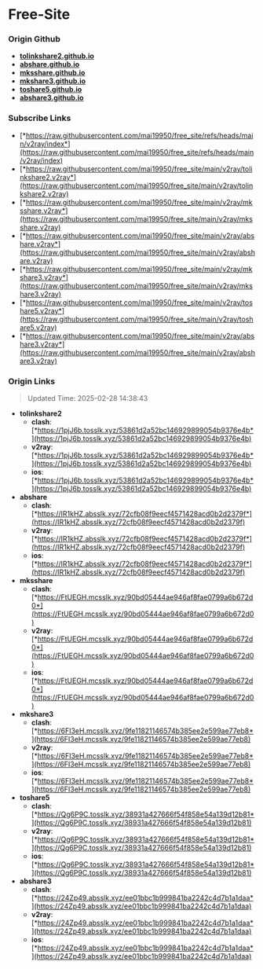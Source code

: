 # Free-Site

### Origin Github

- [**tolinkshare2.github.io**](https://github.com/tolinkshare2/tolinkshare2.github.io)
- [**abshare.github.io**](https://github.com/abshare/abshare.github.io)
- [**mksshare.github.io**](https://github.com/mksshare/mksshare.github.io)
- [**mkshare3.github.io**](https://github.com/mkshare3/mkshare3.github.io)
- [**toshare5.github.io**](https://github.com/toshare5/toshare5.github.io)
- [**abshare3.github.io**](https://github.com/abshare3/abshare3.github.io)

### Subscribe Links

- [*https://raw.githubusercontent.com/mai19950/free_site/refs/heads/main/v2ray/index*](https://raw.githubusercontent.com/mai19950/free_site/refs/heads/main/v2ray/index)
- [*https://raw.githubusercontent.com/mai19950/free_site/main/v2ray/tolinkshare2.v2ray*](https://raw.githubusercontent.com/mai19950/free_site/main/v2ray/tolinkshare2.v2ray)
- [*https://raw.githubusercontent.com/mai19950/free_site/main/v2ray/mksshare.v2ray*](https://raw.githubusercontent.com/mai19950/free_site/main/v2ray/mksshare.v2ray)
- [*https://raw.githubusercontent.com/mai19950/free_site/main/v2ray/abshare.v2ray*](https://raw.githubusercontent.com/mai19950/free_site/main/v2ray/abshare.v2ray)
- [*https://raw.githubusercontent.com/mai19950/free_site/main/v2ray/mkshare3.v2ray*](https://raw.githubusercontent.com/mai19950/free_site/main/v2ray/mkshare3.v2ray)
- [*https://raw.githubusercontent.com/mai19950/free_site/main/v2ray/toshare5.v2ray*](https://raw.githubusercontent.com/mai19950/free_site/main/v2ray/toshare5.v2ray)
- [*https://raw.githubusercontent.com/mai19950/free_site/main/v2ray/abshare3.v2ray*](https://raw.githubusercontent.com/mai19950/free_site/main/v2ray/abshare3.v2ray)

### Origin Links

> Updated Time: 2025-02-28 14:38:43

- **tolinkshare2**
  - **clash**: [*https://1pjJ6b.tosslk.xyz/53861d2a52bc146929899054b9376e4b*](https://1pjJ6b.tosslk.xyz/53861d2a52bc146929899054b9376e4b)
  - **v2ray**: [*https://1pjJ6b.tosslk.xyz/53861d2a52bc146929899054b9376e4b*](https://1pjJ6b.tosslk.xyz/53861d2a52bc146929899054b9376e4b)
  - **ios**: [*https://1pjJ6b.tosslk.xyz/53861d2a52bc146929899054b9376e4b*](https://1pjJ6b.tosslk.xyz/53861d2a52bc146929899054b9376e4b)
- **abshare**
  - **clash**: [*https://IR1kHZ.absslk.xyz/72cfb08f9eecf4571428acd0b2d2379f*](https://IR1kHZ.absslk.xyz/72cfb08f9eecf4571428acd0b2d2379f)
  - **v2ray**: [*https://IR1kHZ.absslk.xyz/72cfb08f9eecf4571428acd0b2d2379f*](https://IR1kHZ.absslk.xyz/72cfb08f9eecf4571428acd0b2d2379f)
  - **ios**: [*https://IR1kHZ.absslk.xyz/72cfb08f9eecf4571428acd0b2d2379f*](https://IR1kHZ.absslk.xyz/72cfb08f9eecf4571428acd0b2d2379f)
- **mksshare**
  - **clash**: [*https://FtUEGH.mcsslk.xyz/90bd05444ae946af8fae0799a6b672d0*](https://FtUEGH.mcsslk.xyz/90bd05444ae946af8fae0799a6b672d0)
  - **v2ray**: [*https://FtUEGH.mcsslk.xyz/90bd05444ae946af8fae0799a6b672d0*](https://FtUEGH.mcsslk.xyz/90bd05444ae946af8fae0799a6b672d0)
  - **ios**: [*https://FtUEGH.mcsslk.xyz/90bd05444ae946af8fae0799a6b672d0*](https://FtUEGH.mcsslk.xyz/90bd05444ae946af8fae0799a6b672d0)
- **mkshare3**
  - **clash**: [*https://6FI3eH.mcsslk.xyz/9fe11821146574b385ee2e599ae77eb8*](https://6FI3eH.mcsslk.xyz/9fe11821146574b385ee2e599ae77eb8)
  - **v2ray**: [*https://6FI3eH.mcsslk.xyz/9fe11821146574b385ee2e599ae77eb8*](https://6FI3eH.mcsslk.xyz/9fe11821146574b385ee2e599ae77eb8)
  - **ios**: [*https://6FI3eH.mcsslk.xyz/9fe11821146574b385ee2e599ae77eb8*](https://6FI3eH.mcsslk.xyz/9fe11821146574b385ee2e599ae77eb8)
- **toshare5**
  - **clash**: [*https://Qg6P9C.tosslk.xyz/38931a427666f54f858e54a139d12b81*](https://Qg6P9C.tosslk.xyz/38931a427666f54f858e54a139d12b81)
  - **v2ray**: [*https://Qg6P9C.tosslk.xyz/38931a427666f54f858e54a139d12b81*](https://Qg6P9C.tosslk.xyz/38931a427666f54f858e54a139d12b81)
  - **ios**: [*https://Qg6P9C.tosslk.xyz/38931a427666f54f858e54a139d12b81*](https://Qg6P9C.tosslk.xyz/38931a427666f54f858e54a139d12b81)
- **abshare3**
  - **clash**: [*https://24Zp49.absslk.xyz/ee01bbc1b999841ba2242c4d7b1a1daa*](https://24Zp49.absslk.xyz/ee01bbc1b999841ba2242c4d7b1a1daa)
  - **v2ray**: [*https://24Zp49.absslk.xyz/ee01bbc1b999841ba2242c4d7b1a1daa*](https://24Zp49.absslk.xyz/ee01bbc1b999841ba2242c4d7b1a1daa)
  - **ios**: [*https://24Zp49.absslk.xyz/ee01bbc1b999841ba2242c4d7b1a1daa*](https://24Zp49.absslk.xyz/ee01bbc1b999841ba2242c4d7b1a1daa)
